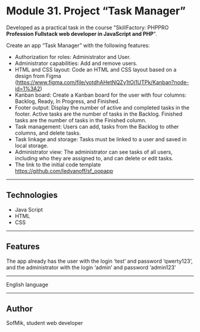 # Module 31. Project “Task Manager”

Developed as a practical task in the course "SkillFactory: PHPPRO
**Profession Fullstack web developer in JavaScript and PHP**".

Create an app “Task Manager” with the following features:

* Authorization for roles: Administrator and User.
* Administrator capabilities: Add and remove users.
* HTML and CSS layout: Code an HTML and CSS layout based on a design from Figma (https://www.figma.com/file/yotdhAHetNQZy1tOi1UTPk/Kanban?node-id=1%3A2) 
* Kanban board: Create a Kanban board for the user with four columns: Backlog, Ready, In Progress, and Finished.
* Footer output: Display the number of active and completed tasks in the footer. Active tasks are the number of tasks in the Backlog. Finished tasks are the number of tasks in the Finished column.
* Task management: Users can add,  tasks from the Backlog to other columns, and delete tasks.
* Task linkage and storage: Tasks must be linked to a user and saved in local storage.
* Administrator view: The administrator can see tasks of all users, including who they are assigned to, and can delete or edit tasks.
* The link to the initial code template https://github.com/ledvanoff/sf_oopapp

---

## Technologies

* Java Script
* HTML
* CSS

---

## Features

The app already has the user with the login ‘test’ and password ‘qwerty123’, and the administrator with the login ‘admin’ and password ‘admin123’

---

English language

---

## Author
SofMik, student web developer
